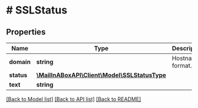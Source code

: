 # # SSLStatus

## Properties

Name | Type | Description | Notes
------------ | ------------- | ------------- | -------------
**domain** | **string** | Hostname format. | 
**status** | [**\MailInABoxAPI\Client\Model\SSLStatusType**](SSLStatusType.md) |  | 
**text** | **string** |  | 

[[Back to Model list]](../../README.md#documentation-for-models) [[Back to API list]](../../README.md#documentation-for-api-endpoints) [[Back to README]](../../README.md)



